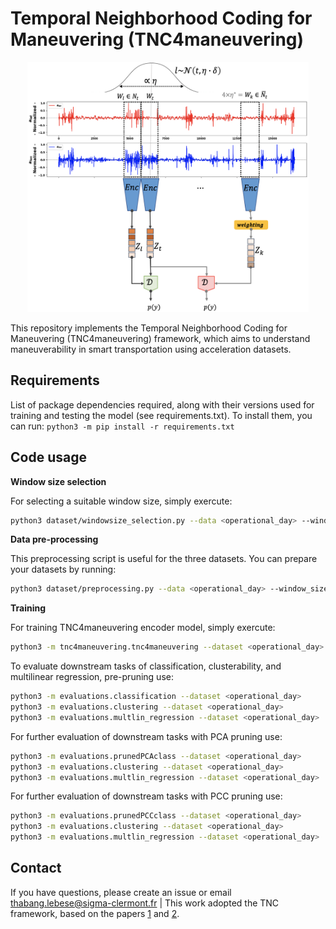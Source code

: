 # Temporal Neighborhood Coding for Maneuvering (TNC4maneuvering)

<p align="center">
  <img src="tnc_diagram.png" width="450" height="400" />
</p>

This repository implements the Temporal Neighborhood Coding for Maneuvering (TNC4maneuvering) framework, which aims to understand maneuverability in smart transportation using acceleration datasets.


## Requirements

List of package dependencies required, along with their versions used for training and testing the model (see requirements.txt). To install them, you can run: ```python3 -m pip install -r requirements.txt```

## Code usage

**Window size selection**

For selecting a suitable window size, simply exercute:

```bash
python3 dataset/windowsize_selection.py --data <operational_day> --window_size0 <initial_size> --steps < step_size> --window_sizeT <terminal_size> --n_evals <no_evals>
```

**Data pre-processing**

This preprocessing script is useful for the three datasets. You can prepare your datasets by running:

```bash
python3 dataset/preprocessing.py --data <operational_day> --window_size <window_size> --p_value <pvalaue>
```

**Training**

For training TNC4maneuvering encoder model, simply exercute: 

```bash
python3 -m tnc4maneuvering.tnc4maneuvering --dataset <operational_day> --train --cv <no_of_cv> --w <weight_t>
```

To evaluate downstream tasks of classification, clusterability, and multilinear regression, pre-pruning use:


```bash 
python3 -m evaluations.classification --dataset <operational_day>
python3 -m evaluations.clustering --dataset <operational_day>
python3 -m evaluations.multlin_regression --dataset <operational_day>
```

For further evaluation of downstream tasks with PCA pruning use:

```bash
python3 -m evaluations.prunedPCAclass --dataset <operational_day>
python3 -m evaluations.clustering --dataset <operational_day>
python3 -m evaluations.multlin_regression --dataset <operational_day>
```

For further evaluation of downstream tasks with PCC pruning use:

```bash 
python3 -m evaluations.prunedPCCclass --dataset <operational_day>
python3 -m evaluations.clustering --dataset <operational_day>
python3 -m evaluations.multlin_regression --dataset <operational_day>
```

<!-- 
## Reference
Lebese, Thabang, et al. Unsupervised Representation Learning for Smart Transportation. IDA 2024 .... (to be updated)
 -->

## Contact
If you have questions, please create an issue or email thabang.lebese@sigma-clermont.fr | This work adopted the TNC framework, based on the papers
[1](https://arxiv.org/pdf/2106.00750) and [2](https://ieeexplore.ieee.org/iel7/10159234/10159280/10159325.pdf?casa_token=YFXQY5R3grAAAAAA:FKNaWX5hElYeRG3Pfg_v28Heqpqsn_ZyGSjL3wfajzSoQ4c7c6pm_G45s9gOK97C38xc17Ym9_8).
